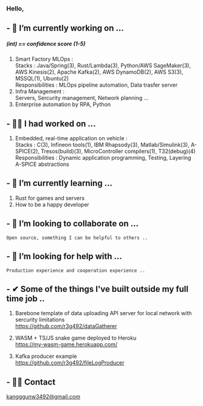 ### Hello,  

## - 🔭 I’m currently working on ...   
#####  (int) == confidence score (1-5)  
1. Smart Factory MLOps :   
    Stacks : Java/Spring(3), Rust/Lambda(3), Python/AWS SageMaker(3), AWS Kinesis(2), Apache Kafka(2), AWS DynamoDB(2), AWS S3(3), MSSQL(1), Ubuntu(2)     
    Responsibilities : MLOps pipeline automation, Data trasfer server  
2. Infra Management :  
    Servers, Sercurity management, Network planning ...
3. Enterprise automation by RPA, Python
  
  
    
## - 🐱‍🚀 I had worked on ...  
1. Embedded, real-time application on vehicle :  
    Stacks : C(3), Infineon tools(1), IBM Rhapsody(3), Matlab/Simulink(3), A-SPICE(2), Tresos(build)(3), MicroController compilers(1), T32(debug)(4)     
    Responsibilities : Dynamic application programming, Testing, Layering A-SPICE abstractions     
  
    
## - 🌱 I’m currently learning ...  
1. Rust for games and servers
2. How to be a happy developer  
  
  
## - 👯 I’m looking to collaborate on ...  
    Open source, something I can be helpful to others ..
  
  
## - 🤔 I’m looking for help with ...  
    Production experience and cooperation experience ..
  
  

## - ✔ Some of the things I've built outside my full time job ..

1. Barebone template of data uploading API server for local network with sercurity limitations  
https://github.com/r3g492/dataGatherer  
  
2. WASM + TS/JS snake game deployed to Heroku   
https://my-wasm-game.herokuapp.com/

3. Kafka producer example   
https://github.com/r3g492/fileLogProducer
    
  
## - 🐱‍👤 Contact  
kangggunw3492@gmail.com

